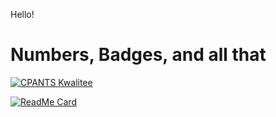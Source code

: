 Hello!

# Numbers, Badges, and all that

[![CPANTS Kwalitee](https://cpants.cpanauthors.org/author/ZMUGHAL.svg)](https://cpants.cpanauthors.org/author/ZMUGHAL)

[![ReadMe Card](https://github-readme-stats.vercel.app/api?username=zmughal&include_all_commits=true&hide_rank=true&hide_title=true)](https://github.com/anuraghazra/github-readme-stats)
